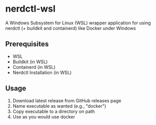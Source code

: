 # nerdctl-wsl
A Windows Subsystem for Linux (WSL) wrapper application for using nerdctl (+ buildkit and containerd) like Docker under Windows

## Prerequisites

- WSL
- Buildkit (in WSL)
- Containerd (in WSL)
- Nerdctl Installation (in WSL)

## Usage

1. Download latest release from GitHub releases page
2. Name executable as wanted (e.g., "docker")
3. Copy executable to a directory on path
4. Use as you would use docker 
